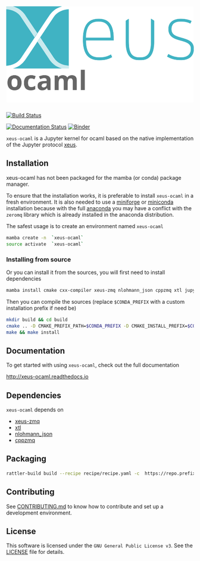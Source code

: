 # ![xeus-ocaml](docs/source/xeus-logo.svg)

[![Build Status](https://github.com/davy39/xeus-ocaml/actions/workflows/main.yml/badge.svg)](https://github.com/davy39/xeus-ocaml/actions/workflows/main.yml)

[![Documentation Status](http://readthedocs.org/projects/xeus-ocaml/badge/?version=latest)](https://xeus-ocamlreadthedocs.io/en/latest/?badge=latest)
[![Binder](https://mybinder.org/badge_logo.svg)](https://mybinder.org/v2/gh/davy39/xeus-ocaml/main?urlpath=/lab/tree/notebooks/xeus-ocaml.ipynb)

`xeus-ocaml` is a Jupyter kernel for ocaml based on the native implementation of the
Jupyter protocol [xeus](https://github.com/jupyter-xeus/xeus).

## Installation

xeus-ocaml has not been packaged for the mamba (or conda) package manager.

To ensure that the installation works, it is preferable to install `xeus-ocaml` in a
fresh environment. It is also needed to use a
[miniforge](https://github.com/conda-forge/miniforge#mambaforge) or
[miniconda](https://conda.io/miniconda.html) installation because with the full
[anaconda](https://www.anaconda.com/) you may have a conflict with the `zeromq` library
which is already installed in the anaconda distribution.

The safest usage is to create an environment named `xeus-ocaml`

```bash
mamba create -n  `xeus-ocaml`
source activate  `xeus-ocaml`
```

<!-- ### Installing from conda-forge

Then you can install in this environment `xeus-ocaml` and its dependencies

```bash
mamba install`xeus-ocaml` notebook -c conda-forge
``` -->

### Installing from source

Or you can install it from the sources, you will first need to install dependencies

```bash
mamba install cmake cxx-compiler xeus-zmq nlohmann_json cppzmq xtl jupyterlab -c conda-forge
```

Then you can compile the sources (replace `$CONDA_PREFIX` with a custom installation
prefix if need be)

```bash
mkdir build && cd build
cmake .. -D CMAKE_PREFIX_PATH=$CONDA_PREFIX -D CMAKE_INSTALL_PREFIX=$CONDA_PREFIX -D CMAKE_INSTALL_LIBDIR=lib
make && make install
```

<!-- ## Trying it online

To try out xeus-ocaml interactively in your web browser, just click on the binder link:
(Once Conda Package is Ready)

[![Binder](binder-logo.svg)](https://mybinder.org/v2/gh/davy39/xeus-ocaml/main?urlpath=/lab/tree/notebooks/xeus-ocaml.ipynb) -->



## Documentation

To get started with using `xeus-ocaml`, check out the full documentation

http://xeus-ocaml.readthedocs.io


## Dependencies

`xeus-ocaml` depends on

- [xeus-zmq](https://github.com/jupyter-xeus/xeus-zmq)
- [xtl](https://github.com/xtensor-stack/xtl)
- [nlohmann_json](https://github.com/nlohmann/json)
- [cppzmq](https://github.com/zeromq/cppzmq)


## Packaging

```bash
rattler-build build --recipe recipe/recipe.yaml -c  https://repo.prefix.dev/emscripten-forge-dev  -c conda-forge --target-platform emscripten-wasm32
```

## Contributing

See [CONTRIBUTING.md](./CONTRIBUTING.md) to know how to contribute and set up a
development environment.

## License

This software is licensed under the `GNU General Public License v3`. See the [LICENSE](LICENSE)
file for details.
